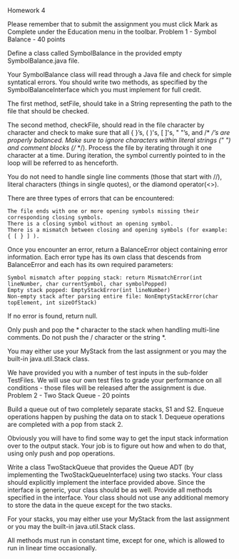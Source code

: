 Homework 4

Please remember that to submit the assignment you must click Mark as Complete under the Education menu in the toolbar.
Problem 1 - Symbol Balance - 40 points

Define a class called SymbolBalance in the provided empty SymbolBalance.java file.

Your SymbolBalance class will read through a Java file and check for simple syntatical errors. You should write two methods, as specified by the SymbolBalanceInterface which you must implement for full credit.

The first method, setFile, should take in a String representing the path to the file that should be checked.

The second method, checkFile, should read in the file character by character and check to make sure that all { }’s, ( )'s, [ ]'s, " "’s, and /* */’s are properly balanced. Make sure to ignore characters within literal strings (" ") and comment blocks (/* */). Process the file by iterating through it one character at a time. During iteration, the symbol currently pointed to in the loop will be referred to as <Current Symbol> henceforth.

You do not need to handle single line comments (those that start with //), literal characters (things in single quotes), or the diamond operator(<>).

There are three types of errors that can be encountered:

    The file ends with one or more opening symbols missing their corresponding closing symbols.
    There is a closing symbol without an opening symbol.
    There is a mismatch between closing and opening symbols (for example: { [ } ] ).

Once you encounter an error, return a BalanceError object containing error information. Each error type has its own class that descends from BalanceError and each has its own required parameters:

    Symbol mismatch after popping stack: return MismatchError(int lineNumber, char currentSymbol, char symbolPopped)
    Empty stack popped: EmptyStackError(int lineNumber)
    Non-empty stack after parsing entire file: NonEmptyStackError(char topElement, int sizeOfStack)

If no error is found, return null.

Only push and pop the * character to the stack when handling multi-line comments. Do not push the / character or the string \*.

You may either use your MyStack from the last assignment or you may the built-in java.util.Stack class.

We have provided you with a number of test inputs in the sub-folder TestFiles. We will use our own test files to grade your performance on all conditions - those files will be released after the assignment is due.
Problem 2 - Two Stack Queue - 20 points

Build a queue out of two completely separate stacks, S1 and S2. Enqueue operations happen by pushing the data on to stack 1.
Dequeue operations are completed with a pop from stack 2.

Obviously you will have to find some way to get the input stack information over to the output stack. Your job is to figure out how and when to do that, using only push and pop operations.

Write a class TwoStackQueue that provides the Queue ADT (by implementing the TwoStackQueueInterface) using two stacks. Your class should explicitly implement the interface provided above. Since the interface is generic, your class should be as well. Provide all methods specified in the interface. Your class should not use any additional memory to store the data in the queue except for the two stacks.

For your stacks, you may either use your MyStack from the last assignment or you may the built-in java.util.Stack class.

All methods must run in constant time, except for one, which is allowed to run in linear time occasionally.